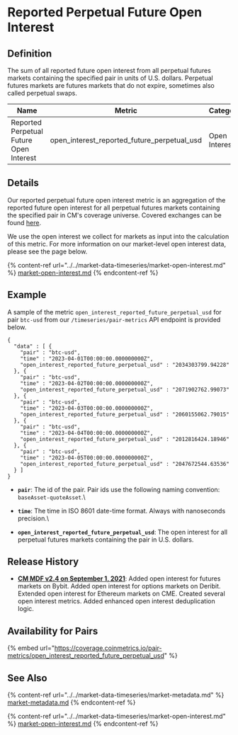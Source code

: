 # Reported Perpetual Future Open Interest

## Definition

The sum of all reported future open interest from all perpetual futures markets containing the specified pair in units of U.S. dollars. Perpetual futures markets are futures markets that do not expire, sometimes also called perpetual swaps.

| Name                                    | Metric                                           | Category      | Subcategory | Type | Unit | Frequency |
| --------------------------------------- | ------------------------------------------------ | ------------- | ----------- | ---- | ---- | --------- |
| Reported Perpetual Future Open Interest | open\_interest\_reported\_future\_perpetual\_usd | Open Interest | Future      | Sum  | USD  | 1h, 1d    |

## Details

Our reported perpetual future open interest metric is an aggregation of the reported future open interest for all perpetual futures markets containing the specified pair in CM's coverage universe. Covered exchanges can be found [here](../../market-data/all-exchanges.md).

We use the open interest we collect for markets as input into the calculation of this metric. For more information on our market-level open interest data, please see the page below.

{% content-ref url="../../market-data-timeseries/market-open-interest.md" %}
[market-open-interest.md](../../market-data-timeseries/market-open-interest.md)
{% endcontent-ref %}

## Example

A sample of the metric `open_interest_reported_future_perpetual_usd` for pair `btc-usd` from our `/timeseries/pair-metrics` API endpoint is provided below.

```
{
  "data" : [ {
    "pair" : "btc-usd",
    "time" : "2023-04-01T00:00:00.000000000Z",
    "open_interest_reported_future_perpetual_usd" : "2034303799.94228"
  }, {
    "pair" : "btc-usd",
    "time" : "2023-04-02T00:00:00.000000000Z",
    "open_interest_reported_future_perpetual_usd" : "2071902762.99073"
  }, {
    "pair" : "btc-usd",
    "time" : "2023-04-03T00:00:00.000000000Z",
    "open_interest_reported_future_perpetual_usd" : "2060155062.79015"
  }, {
    "pair" : "btc-usd",
    "time" : "2023-04-04T00:00:00.000000000Z",
    "open_interest_reported_future_perpetual_usd" : "2012816424.18946"
  }, {
    "pair" : "btc-usd",
    "time" : "2023-04-05T00:00:00.000000000Z",
    "open_interest_reported_future_perpetual_usd" : "2047672544.63536"
  } ]
}
```

* **`pair`**: The id of the pair. Pair ids use the following naming convention: `baseAsset-quoteAsset`.\

* **`time`**: The time in ISO 8601 date-time format. Always with nanoseconds precision.\

* **`open_interest_reported_future_perpetual_usd`**: The open interest for all perpetual futures markets containing the pair in U.S. dollars.

## Release History

* [**CM MDF v2.4 on September 1, 2021**](https://coinmetrics.io/cm-market-data-feed-v2-4-release-notes/): Added open interest for futures markets on Bybit. Added open interest for options markets on Deribit. Extended open interest for Ethereum markets on CME. Created several open interest metrics. Added enhanced open interest deduplication logic.

## Availability for Pairs

{% embed url="https://coverage.coinmetrics.io/pair-metrics/open_interest_reported_future_perpetual_usd" %}

## See Also

{% content-ref url="../../market-data-timeseries/market-metadata.md" %}
[market-metadata.md](../../market-data-timeseries/market-metadata.md)
{% endcontent-ref %}

{% content-ref url="../../market-data-timeseries/market-open-interest.md" %}
[market-open-interest.md](../../market-data-timeseries/market-open-interest.md)
{% endcontent-ref %}
